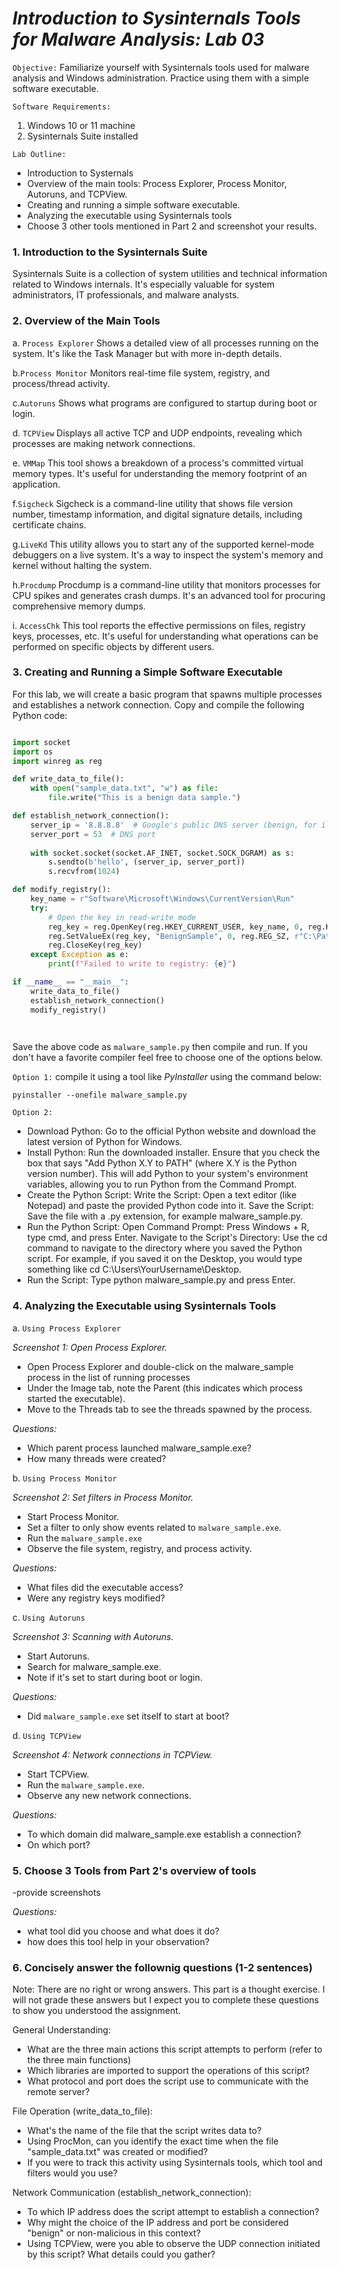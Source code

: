 #  ***Introduction to Sysinternals Tools for Malware Analysis: Lab 03***

`Objective:` Familiarize yourself with Sysinternals tools used for malware analysis and Windows administration. Practice using them with a simple software executable.

`Software Requirements:`

1. Windows 10 or 11 machine
1. Sysinternals Suite installed

`Lab Outline:`
- Introduction to Systernals
- Overview of the main tools: Process Explorer, Process Monitor, Autoruns, and TCPView.
- Creating and running a simple software executable.
- Analyzing the executable using Sysinternals tools
- Choose 3 other tools mentioned in Part 2 and screenshot your results.  


### **1. Introduction to the Sysinternals Suite**

Sysinternals Suite is a collection of system utilities and technical information related to Windows internals. It's especially valuable for system administrators, IT professionals, and malware analysts.

### **2. Overview of the Main Tools**


a. `Process Explorer`
Shows a detailed view of all processes running on the system. It's like the Task Manager but with more in-depth details.

b.`Process Monitor`
Monitors real-time file system, registry, and process/thread activity.

c.`Autoruns`
Shows what programs are configured to startup during boot or login.

d. `TCPView`
Displays all active TCP and UDP endpoints, revealing which processes are making network connections.

e. `VMMap`
This tool shows a breakdown of a process's committed virtual memory types. It's useful for understanding the memory footprint of an application.

f.`Sigcheck`
Sigcheck is a command-line utility that shows file version number, timestamp information, and digital signature details, including certificate chains.

g.`LiveKd`
This utility allows you to start any of the supported kernel-mode debuggers on a live system. It's a way to inspect the system's memory and kernel without halting the system.

h.`Procdump`
Procdump is a command-line utility that monitors processes for CPU spikes and generates crash dumps. It's an advanced tool for procuring comprehensive memory dumps.

i. `AccessChk`
This tool reports the effective permissions on files, registry keys, processes, etc. It's useful for understanding what operations can be performed on specific objects by different users.

### **3. Creating and Running a Simple Software Executable**

For this lab, we will create a basic program that spawns multiple processes and establishes a network connection. Copy and compile the following Python code:


```python

import socket
import os
import winreg as reg

def write_data_to_file():
    with open("sample_data.txt", "w") as file:
        file.write("This is a benign data sample.")

def establish_network_connection():
    server_ip = '8.8.8.8'  # Google's public DNS server (benign, for illustrative purposes)
    server_port = 53  # DNS port
    
    with socket.socket(socket.AF_INET, socket.SOCK_DGRAM) as s:
        s.sendto(b'hello', (server_ip, server_port))
        s.recvfrom(1024)

def modify_registry():
    key_name = r"Software\Microsoft\Windows\CurrentVersion\Run"
    try:
        # Open the key in read-write mode
        reg_key = reg.OpenKey(reg.HKEY_CURRENT_USER, key_name, 0, reg.KEY_WRITE)
        reg.SetValueEx(reg_key, "BenignSample", 0, reg.REG_SZ, r"C:\Path\to\BenignSample.exe")
        reg.CloseKey(reg_key)
    except Exception as e:
        print(f"Failed to write to registry: {e}")

if __name__ == "__main__":
    write_data_to_file()
    establish_network_connection()
    modify_registry()

 
``` 
Save the above code as `malware_sample.py` then compile and run.  If you don't have a favorite compiler feel free to choose one of the options below.

`Option 1:` compile it using a tool like *PyInstaller* using the command below:

```pyinstaller --onefile malware_sample.py```

`Option 2: `
- Download Python:
  Go to the official Python website and download the latest version of Python for Windows.
- Install Python: Run the downloaded installer. Ensure that you check the box that says "Add Python X.Y to PATH" (where X.Y is the Python version number). This will add Python to your system's environment variables, allowing you to run Python from the Command Prompt.
- Create the Python Script:
Write the Script: Open a text editor (like Notepad) and paste the provided Python code into it.
Save the Script: Save the file with a .py extension, for example malware_sample.py.
- Run the Python Script:
Open Command Prompt: Press Windows + R, type cmd, and press Enter.
Navigate to the Script's Directory: Use the cd command to navigate to the directory where you saved the Python script. For example, if you saved it on the Desktop, you would type something like cd C:\Users\YourUsername\Desktop.
- Run the Script:
  Type python malware_sample.py and press Enter.
 
### **4. Analyzing the Executable using Sysinternals Tools**

a. `Using Process Explorer`

*Screenshot 1: Open Process Explorer.*

- Open Process Explorer and double-click on the malware_sample process in the list of running processes
- Under the Image tab, note the Parent (this indicates which process started the executable). 
- Move to the Threads tab to see the threads spawned by the process.

*Questions:*

- Which parent process launched malware_sample.exe?
- How many threads were created?

b. `Using Process Monitor`

*Screenshot 2: Set filters in Process Monitor.*

- Start Process Monitor.
- Set a filter to only show events related to `malware_sample.exe`.
- Run the `malware_sample.exe`
- Observe the file system, registry, and process activity.

*Questions:*

- What files did the executable access?
- Were any registry keys modified?

c. `Using Autoruns`

*Screenshot 3: Scanning with Autoruns.*

- Start Autoruns.
- Search for malware_sample.exe.
- Note if it's set to start during boot or login.

*Questions:*

- Did `malware_sample.exe` set itself to start at boot?

d. `Using TCPView`

*Screenshot 4: Network connections in TCPView.*

- Start TCPView.
- Run the `malware_sample.exe`.
- Observe any new network connections.

*Questions:*

- To which domain did malware_sample.exe establish a connection?
- On which port?

### **5. Choose 3 Tools from Part 2's overview of tools**
-provide screenshots

*Questions:*

- what tool did you choose and what does it do?
- how does this tool help in your observation?

### **6. Concisely answer the follownig questions (1-2 sentences)**
Note: There are no right or wrong answers.  This part is a thought exercise.  I will not grade these answers but I expect you to complete these questions to show you understood the assignment.

General Understanding:
- What are the three main actions this script attempts to perform (refer to the three main functions)
- Which libraries are imported to support the operations of this script?
- What protocol and port does the script use to communicate with the remote server?

File Operation (write_data_to_file):
- What's the name of the file that the script writes data to?
- Using ProcMon, can you identify the exact time when the file "sample_data.txt" was created or modified?
- If you were to track this activity using Sysinternals tools, which tool and filters would you use?

Network Communication (establish_network_connection):
- To which IP address does the script attempt to establish a connection?
- Why might the choice of the IP address and port be considered "benign" or non-malicious in this context?
- Using TCPView, were you able to observe the UDP connection initiated by this script? What details could you gather?

 
